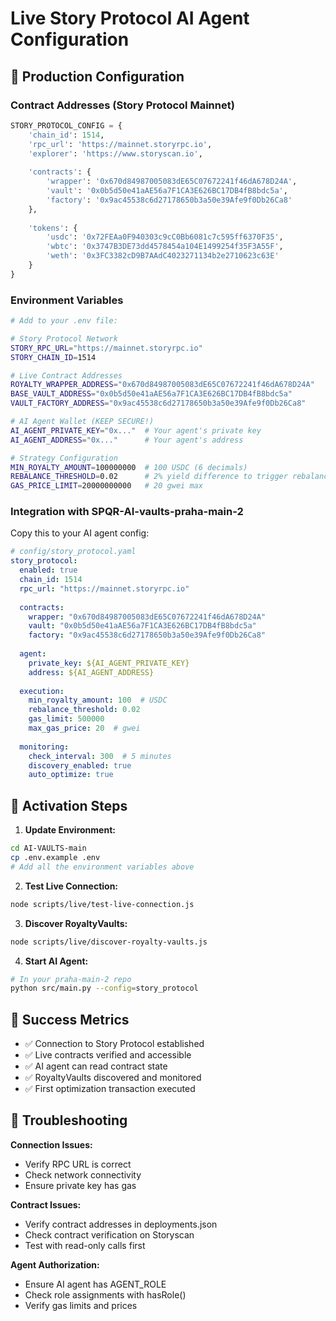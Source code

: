 # Live Story Protocol AI Agent Configuration

## 🔧 Production Configuration

### Contract Addresses (Story Protocol Mainnet)
```python
STORY_PROTOCOL_CONFIG = {
    'chain_id': 1514,
    'rpc_url': 'https://mainnet.storyrpc.io',
    'explorer': 'https://www.storyscan.io',
    
    'contracts': {
        'wrapper': '0x670d84987005083dE65C07672241f46dA678D24A',
        'vault': '0x0b5d50e41aAE56a7F1CA3E626BC17DB4fB8bdc5a',
        'factory': '0x9ac45538c6d27178650b3a50e39Afe9f0Db26Ca8'
    },
    
    'tokens': {
        'usdc': '0x72FEAa0F940303c9cC0Bb6081c7c595ff6370F35',
        'wbtc': '0x3747B3DE73dd4578454a104E1499254f35F3A55F',
        'weth': '0x3FC3382cD9B7AAdC4023271134b2e2710623c63E'
    }
}
```

### Environment Variables
```bash
# Add to your .env file:

# Story Protocol Network
STORY_RPC_URL="https://mainnet.storyrpc.io"
STORY_CHAIN_ID=1514

# Live Contract Addresses
ROYALTY_WRAPPER_ADDRESS="0x670d84987005083dE65C07672241f46dA678D24A"
BASE_VAULT_ADDRESS="0x0b5d50e41aAE56a7F1CA3E626BC17DB4fB8bdc5a"
VAULT_FACTORY_ADDRESS="0x9ac45538c6d27178650b3a50e39Afe9f0Db26Ca8"

# AI Agent Wallet (KEEP SECURE!)
AI_AGENT_PRIVATE_KEY="0x..."  # Your agent's private key
AI_AGENT_ADDRESS="0x..."      # Your agent's address

# Strategy Configuration
MIN_ROYALTY_AMOUNT=100000000  # 100 USDC (6 decimals)
REBALANCE_THRESHOLD=0.02      # 2% yield difference to trigger rebalance
GAS_PRICE_LIMIT=20000000000   # 20 gwei max
```

### Integration with SPQR-AI-vaults-praha-main-2

Copy this to your AI agent config:

```yaml
# config/story_protocol.yaml
story_protocol:
  enabled: true
  chain_id: 1514
  rpc_url: "https://mainnet.storyrpc.io"
  
  contracts:
    wrapper: "0x670d84987005083dE65C07672241f46dA678D24A"
    vault: "0x0b5d50e41aAE56a7F1CA3E626BC17DB4fB8bdc5a"
    factory: "0x9ac45538c6d27178650b3a50e39Afe9f0Db26Ca8"
  
  agent:
    private_key: ${AI_AGENT_PRIVATE_KEY}
    address: ${AI_AGENT_ADDRESS}
    
  execution:
    min_royalty_amount: 100  # USDC
    rebalance_threshold: 0.02
    gas_limit: 500000
    max_gas_price: 20  # gwei
    
  monitoring:
    check_interval: 300  # 5 minutes
    discovery_enabled: true
    auto_optimize: true
```

## 🚀 Activation Steps

1. **Update Environment:**
```bash
cd AI-VAULTS-main
cp .env.example .env
# Add all the environment variables above
```

2. **Test Live Connection:**
```bash
node scripts/live/test-live-connection.js
```

3. **Discover RoyaltyVaults:**
```bash
node scripts/live/discover-royalty-vaults.js
```

4. **Start AI Agent:**
```bash
# In your praha-main-2 repo
python src/main.py --config=story_protocol
```

## 🎯 Success Metrics

- ✅ Connection to Story Protocol established
- ✅ Live contracts verified and accessible
- ✅ AI agent can read contract state
- ✅ RoyaltyVaults discovered and monitored
- ✅ First optimization transaction executed

## 🔧 Troubleshooting

**Connection Issues:**
- Verify RPC URL is correct
- Check network connectivity
- Ensure private key has gas

**Contract Issues:**
- Verify contract addresses in deployments.json
- Check contract verification on Storyscan
- Test with read-only calls first

**Agent Authorization:**
- Ensure AI agent has AGENT_ROLE
- Check role assignments with hasRole()
- Verify gas limits and prices
